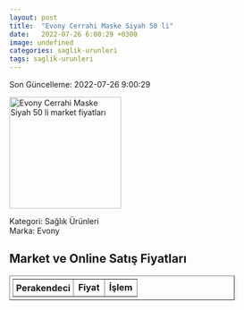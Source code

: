 ```yaml
---
layout: post
title:  "Evony Cerrahi Maske Siyah 50 li"
date:   2022-07-26 6:00:29 +0300
image: undefined
categories: saglik-urunleri
tags: saglik-urunleri
---
```


Son Güncelleme: 2022-07-26 9:00:29

<img src="undefined" width="200" alt="Evony Cerrahi Maske Siyah 50 li market fiyatları" />

Kategori: Sağlık Ürünleri
<br />
Marka: Evony

<h2>Market ve Online Satış Fiyatları</h2>

<table border="1" style="padding: 5px;width:80%;">
  <tr>
    <td style="padding: 5px;"><strong>Perakendeci</strong></td>
    <td><strong>Fiyat</strong></td>
    <td><strong>İşlem</strong></td>
  </tr>
  
</table>
